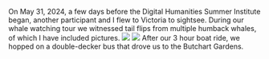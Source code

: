 On May 31, 2024, a few days before the Digital Humanities Summer Institute began, another participant and I flew to Victoria to sightsee. During our whale watching tour we witnessed tail flips from multiple humback whales, of which I have included pictures. 
![](/assets/image/IMG_8850.PNG)
![](/assets/image/IMG_8851%202.PNG)
After our 3 hour boat ride, we hopped on a double-decker bus that drove us to the Butchart Gardens.